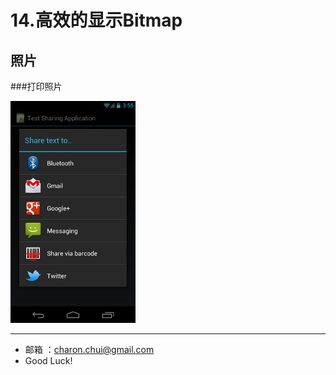 14.高效的显示Bitmap
===



照片
---



###打印照片




![image](https://raw.githubusercontent.com/CharonChui/Pictures/master/share-text-screenshot.png?raw=true)       

---

- 邮箱 ：charon.chui@gmail.com  
- Good Luck! 

